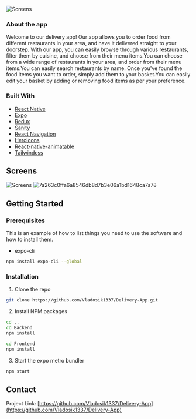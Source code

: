 ![Screens](https://i.ibb.co/KywkBYJ/Main.jpg)

<!-- ABOUT THE PROJECT -->

### About the app

Welcome to our delivery app! Our app allows you to order food from different restaurants in your area, and have it delivered straight to your doorstep. With our app, you can easily browse through various restaurants, filter them by cuisine, and choose from their menu items.You can choose from a wide range of restaurants in your area, and order from their menu items.You can easily search restaurants by name. Once you've found the food items you want to order, simply add them to your basket.You can easily edit your basket by adding or removing food items as per your preference.

### Built With

- [React Native](https://reactnative.dev/)
- [Expo](https://expo.io/)
- [Redux](https://redux-toolkit.js.org)
- [Sanity](https://www.sanity.io)
- [React Navigation](https://reactnavigation.org/)
- [Heroicons](https://heroicons.com)
- [React-native-animatable](https://www.npmjs.com/package/react-native-animatable)
- [Tailwindcss](https://tailwindcss.com/docs/box-shadow)

<!-- GETTING STARTED -->

## Screens

![Screens](https://i.ibb.co/Wkrp8d5/Screens.jpg)
![7a263c0ffa6a8546db8d7b3e06a1bd1648ca7a78](https://user-images.githubusercontent.com/36279782/228517398-3440fe74-a50e-4b50-9c2a-8f94ac45c0bd.gif)


<!-- GETTING STARTED -->

## Getting Started

### Prerequisites

This is an example of how to list things you need to use the software and how to install them.

- expo-cli

```sh
npm install expo-cli --global
```

### Installation

1. Clone the repo

```sh
git clone https://github.com/Vladosik1337/Delivery-App.git
```

2. Install NPM packages

```sh
cd ..
cd Backend
npm install

cd Frontend
npm install
```

3. Start the expo metro bundler

```sh
npm start
```

<!-- CONTACT -->

## Contact

Project Link: [https://github.com/Vladosik1337/Delivery-App](https://github.com/Vladosik1337/Delivery-App)
